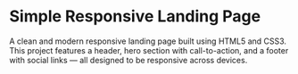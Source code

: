 # Simple Responsive Landing Page

A clean and modern responsive landing page built using HTML5 and CSS3. This project features a header, hero section with call-to-action, and a footer with social links — all designed to be responsive across devices.
##

